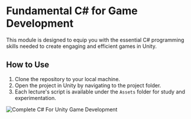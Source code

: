 # Fundamental C# for Game Development

This module is designed to equip you with the essential C# programming skills needed to create engaging and efficient games in Unity.

## How to Use
1. Clone the repository to your local machine.
2. Open the project in Unity by navigating to the project folder.
3. Each lecture's script is available under the `Assets` folder for study and experimentation.

![Complete C# For Unity Game Development](https://github.com/user-attachments/assets/1abece38-5dbb-40d6-b09b-0e109770bd61)

